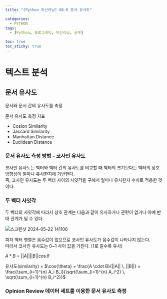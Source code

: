 ```yaml
---
title: "[Python 머신러닝] 08-8 문서 유사도"

categories: 
  - PYTHON
tags:
  - [Python, 프로그래밍, 머신러닝, 공부]

toc: true
toc_sticky: true
---
```


# 텍스트 분석


## 문서 유사도

문서와 문서 간의 유사도를 측정


문서 유사도 측정 지표
- Cosion Similarity
- Jaccard Similarity
- Manhattan Distance
- Euclidean Distance


### 문서 유사도 측정 방법 - 코사인 유사도

코사인 유사도는 벡터와 벡터 간의 유사도를 비교할 때 벡터의 크기보다는 벡터의 상호 방향성이 얼마나 유사한지에 기반한다. <br> 즉, 코사인 유사도는 두 벡터 사이의 사잇각을 구해서 얼마나 유사한지 수치로 적용한 것이다.


### 두 벡터 사잇각

두 벡터의 사잇각에 따라서 상호 관계는 다음과 같이 유사하거나 관련이 없거나 아예 반대 관계가 될 수 있다.

![스크린샷 2024-05-22 141106](https://github.com/gsh06169/gsh06169/assets/150469460/637284d8-bbd0-4f0c-8b94-93bc3fd15e67)


피처 벡터 행렬은 음수값이 없으므로 코사인 유사도가 음수값이 나타나지 않는다. <br> 따라서 코사인 유사도는 0~1 사이 값을 가진다. (1로 갈수록 유사)


$A * B$ = $||A|| ||B|| \cos{\theta}$

유사도(similarity) = $\cos{\theta} = \frac{A \cdot B}{||A|| \, ||B||} = \frac{\sum_{i=1}^{n} A_i B_i}{\sqrt{\sum_{i=1}^{n} A_i^2} \, \sqrt{\sum_{i=1}^{n} B_i^2}}$





### Opinion Review 데이터 세트를 이용한 문서 유사도 측정